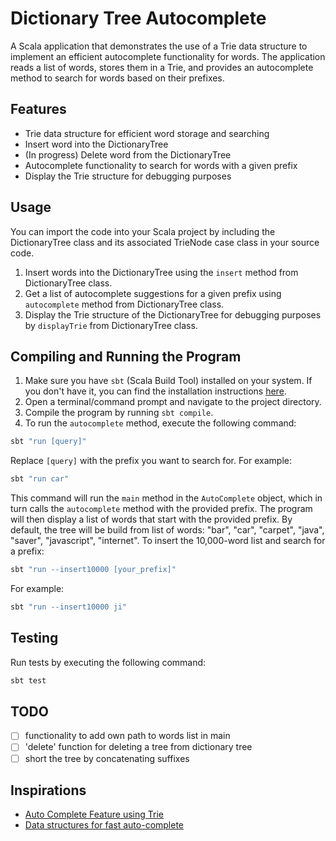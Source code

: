 # Dictionary Tree Autocomplete

A Scala application that demonstrates the use of a Trie data structure to implement an efficient autocomplete functionality for words. The application reads a list of words, stores them in a Trie, and provides an autocomplete method to search for words based on their prefixes.

## Features

- Trie data structure for efficient word storage and searching
- Insert word into the DictionaryTree
- (In progress) Delete word from the DictionaryTree
- Autocomplete functionality to search for words with a given prefix
- Display the Trie structure for debugging purposes

## Usage

You can import the code into your Scala project by including the DictionaryTree class and its associated TrieNode case class in your source code.

1. Insert words into the DictionaryTree using the `insert` method from DictionaryTree class.
2. Get a list of autocomplete suggestions for a given prefix using `autocomplete` method from DictionaryTree class.
3. Display the Trie structure of the DictionaryTree for debugging purposes by `displayTrie` from DictionaryTree class.

## Compiling and Running the Program

1. Make sure you have `sbt` (Scala Build Tool) installed on your system. If you don't have it, you can find the installation instructions [here](https://www.scala-sbt.org/download.html).
2. Open a terminal/command prompt and navigate to the project directory.
3. Compile the program by running `sbt compile`.
4. To run the `autocomplete` method, execute the following command:

```bash
sbt "run [query]"
```
Replace `[query]` with the prefix you want to search for. For example:

```bash
sbt "run car"
```

This command will run the `main` method in the `AutoComplete` object, which in turn calls the `autocomplete` method with the provided prefix. The program will then display a list of words that start with the provided prefix.
By default, the tree will be build from list of words: "bar", "car", "carpet", "java", "saver", "javascript", "internet".
To insert the 10,000-word list and search for a prefix:

```bash
sbt "run --insert10000 [your_prefix]"
```
For example:

```bash
sbt "run --insert10000 ji"
```

## Testing

Run tests by executing the following command:

```bash
sbt test
```

## TODO
- [ ] functionality to add own path to words list in main
- [ ] 'delete' function for deleting a tree from dictionary tree
- [ ] short the tree by concatenating suffixes

## Inspirations
- [Auto Complete Feature using Trie](https://www.geeksforgeeks.org/auto-complete-feature-using-trie/)
- [Data structures for fast auto-complete](https://futurice.com/blog/data-structures-for-fast-autocomplete?fbclid=IwAR3faZklHNJ3NGLkzlNCvbwrOdh7d1M6rWgAuDFsNYdDF-bhlBv7NQ37uGI)